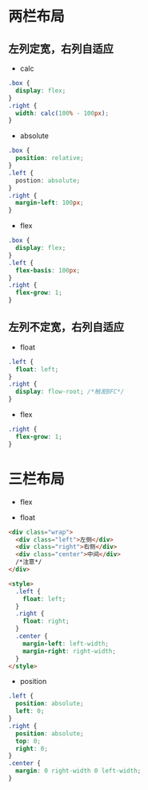 # 两栏布局

## 左列定宽，右列自适应

- calc

```css
.box {
  display: flex;
}
.right {
  width: calc(100% - 100px);
}
```

- absolute

```css
.box {
  position: relative;
}
.left {
  postion: absolute;
}
.right {
  margin-left: 100px;
}
```

- flex

```css
.box {
  display: flex;
}
.left {
  flex-basis: 100px;
}
.right {
  flex-grow: 1;
}
```

## 左列不定宽，右列自适应

- float

```css
.left {
  float: left;
}
.right {
  display: flow-root; /*触发BFC*/
}
```

- flex

```css
.right {
  flex-grow: 1;
}
```

# 三栏布局

- flex

- float

```html
<div class="wrap">
  <div class="left">左侧</div>
  <div class="right">右侧</div>
  <div class="center">中间</div>
  /*注意*/
</div>

<style>
  .left {
    float: left;
  }
  .right {
    float: right;
  }
  .center {
    margin-left: left-width;
    margin-right: right-width;
  }
</style>
```

- position

```css
.left {
  position: absolute;
  left: 0;
}
.right {
  position: absolute;
  top: 0;
  right: 0;
}
.center {
  margin: 0 right-width 0 left-width;
}
```
